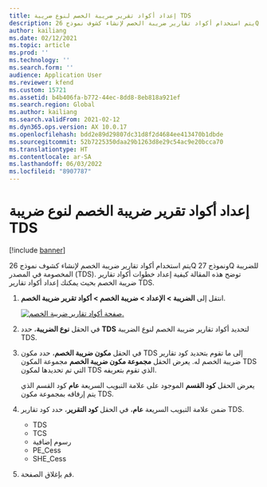 ```yaml
---
title: إعداد أكواد تقرير ضريبة الخصم لنوع ضريبة TDS
description: يتم استخدام أكواد تقارير ضريبة الخصم لإنشاء كشوف نموذج 26Q ونموذج 27Q للضريبة المخصومة في المصدر (TDS). توضح هذه المقالة كيفية إعداد خطوات أكواد تقارير ضريبة الخصم بحيث يمكنك إعداد أكواد تقارير TDS.
author: kailiang
ms.date: 02/12/2021
ms.topic: article
ms.prod: ''
ms.technology: ''
ms.search.form: ''
audience: Application User
ms.reviewer: kfend
ms.custom: 15721
ms.assetid: b4b406fa-b772-44ec-8dd8-8eb818a921ef
ms.search.region: Global
ms.author: kailiang
ms.search.validFrom: 2021-02-12
ms.dyn365.ops.version: AX 10.0.17
ms.openlocfilehash: bdd2e89d29807dc31d8f2d4684ee413470b1dbde
ms.sourcegitcommit: 52b7225350daa29b1263d8e29c54ac9e20bcca70
ms.translationtype: HT
ms.contentlocale: ar-SA
ms.lasthandoff: 06/03/2022
ms.locfileid: "8907787"
---
```

# <a name="set-up-withholding-tax-reporting-codes-for-the-tds-tax-type"></a>إعداد أكواد تقرير ضريبة الخصم لنوع ضريبة TDS

[!include [banner](../includes/banner.md)]

يتم استخدام أكواد تقارير ضريبة الخصم لإنشاء كشوف نموذج 26Q ونموذج 27Q للضريبة المخصومة في المصدر (TDS). توضح هذه المقالة كيفية إعداد خطوات أكواد تقارير ضريبة الخصم بحيث يمكنك إعداد أكواد تقارير TDS.

1. انتقل إلى **الضريبة \> الإعداد \> ضريبة الخصم \> أكواد تقرير ضريبة الخصم**.

    [![صفحة أكواد تقارير ضريبة الخصم.](./media/apac-ind-TDS-16.png)](./media/apac-ind-TDS-16.png)

2. في الحقل **نوع الضريبة**، حدد **TDS** لتحديد أكواد تقارير ضريبة الخصم لنوع الضريبة TDS.
3. في الحقل **مكون ضريبة الخصم**، حدد مكون TDS إلى ما تقوم بتحديد كود تقارير ضريبة الخصم له. يعرض الحقل **مجموعة مكون ضريبة الخصم** مجموعة المكون TDS التي تم تحديدها لمكون TDS الذي تقوم بتعريفه.

    يعرض الحقل **كود القسم** الموجود على علامة التبويب السريعة **عام** كود القسم الذي يتم إرفاقه بمجموعة مكون TDS.

4. ضمن علامة التبويب السريعة **عام**، في الحقل **كود التقرير**، حدد كود تقارير TDS.

    - TDS
    - TCS
    - رسوم إضافية
    - PE\_Cess
    - SHE\_Cess

5. قم بإغلاق الصفحة.
